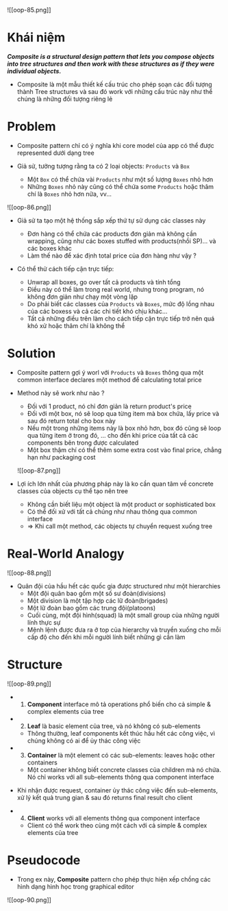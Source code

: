 ![[oop-85.png]]

# Khái niệm

***Composite is a structural design pattern that lets you compose objects into tree structures and then work with these structures as if they were individual objects.***

- Composite là một mẫu thiết kế cấu trúc cho phép soạn các đối tượng thành Tree structures và sau đó work với những cấu trúc này như thể chúng là những đối tượng riêng lẻ

# Problem

- Composite pattern chỉ có ý nghĩa khi core model của app có thể được represented dưới dạng tree

- Giả sử, tưởng tượng rằng ta có 2 loại objects: `Products` và `Box`
	- Một `Box` có thể chứa vài `Products` như một số lượng `Boxes` nhỏ hơn
	- Những `Boxes` nhỏ này cũng có thể chứa some `Products` hoặc thâm chí là `Boxes` nhỏ hơn nữa, vv...

![[oop-86.png]]

- Giả sử ta tạo một hệ thống sắp xếp thứ tự sử dụng các classes này
	- Đơn hàng có thể chứa các products đơn giản mà không cần wrapping, cũng như các boxes stuffed with products(nhồi SP)... và các boxes khác
	- Làm thế nào để xác định total price của đơn hàng như vậy ?
	
- Có thể thử cách tiếp cận trực tiếp:
	- Unwrap all boxes, go over tất cả products và tính tổng
	- Điều này có thể làm trong real world, nhưng trong program, nó không đơn giản như chạy một vòng lặp
	- Do phải biết các classes của `Products` và `Boxes`, mức độ lồng nhau của các boxess và cả các chi tiết khó chịu khác...
	- Tất cả những điều trên làm cho cách tiếp  cận trực tiếp trở nên quá khó xử hoặc thâm chí là không thể
	
# Solution

- Composite pattern gợi ý worl với `Products` và `Boxes` thông qua một common interface declares một method để calculating total price

- Method này sẽ work như nào ?
	- Đối với 1 product, nó chỉ đơn giản là return product's price
	- Đối với một box, nó sẽ loop qua từng item mà box chứa, lấy price và sau đó return total cho box này
	- Nếu một trong những items này là box nhỏ hơn, box đó cũng sẽ loop qua từng item ở trong đó, ... cho đến khi price của tất cả các components bên trong được calculated
	- Một box thậm chí có thể thêm some extra cost vào final price, chẳng hạn như packaging cost
	
	![[oop-87.png]]

- Lợi ích lớn nhất của phương pháp này là ko cần quan tâm về concrete classes của objects cụ thể tạo nên tree

	- Không cần biết liệu một object là một product or sophisticated box
	- Có thể đối xử với tất cả chúng như nhau thông qua common interface
	- => Khi call một method, các objects tự chuyển request xuống tree

# Real-World Analogy

![[oop-88.png]]

- Quân đội của hầu hết các quốc gia được structured như một hierarchies
	- Một đội quân bao gồm một số sư đoàn(divisions)
	- Một division là một tập hợp các lữ đoàn(brigades)
	- Một lữ đoàn bao gồm các trung đội(platoons)
	- Cuối cùng, một đội hình(squad) là một small group của những người lính thực sự
	- Mệnh lệnh được đưa ra ở top của hierarchy và truyền xuống cho mỗi cấp độ cho đến khi mỗi người lính biết những gì cần làm
	
# Structure

![[oop-89.png]]


- 1. **Component** interface mô tả operations phổ biến cho cả simple & complex elements của tree

- 2. **Leaf** là basic element của tree, và nó không có sub-elements
	- Thông thường, leaf components kết thúc hầu hết các công việc, vì chúng không có ai để ủy thác công việc
	
- 3. **Container** là một element có các sub-elements: leaves hoặc other containers
	- Một container không biết concrete classes của children mà nó chứa. Nó chỉ works với all sub-elements thông qua component interface
 - Khi nhận được request, container ủy thác công việc đến sub-elements, xử lý kết quả trung gian & sau đó returns final result cho client
 
- 4. **Client** works với all elements thông qua component interface
	- Client có thể work theo cùng một cách với cả simple & complex elements của tree

# Pseudocode

- Trong ex này, **Composite** pattern cho phép thực hiện xếp chồng các hình dạng hình học trong graphical editor

![[oop-90.png]]

	
	
	
	
	
	
	
	
	
	
	
	
	
	
	
	
	